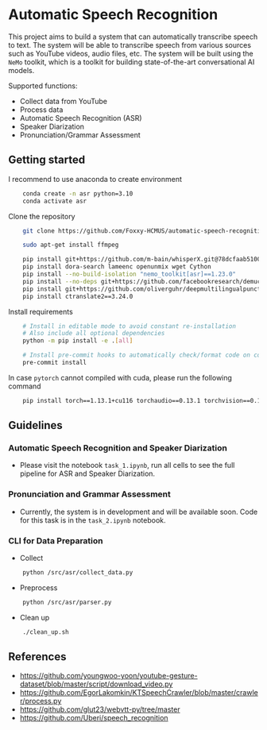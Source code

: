 # Automatic Speech Recognition

This project aims to build a system that can automatically transcribe speech to text. The system will be able to transcribe speech from various sources such as YouTube videos, audio files, etc. The system will be built using the `NeMo` toolkit, which is a toolkit for building state-of-the-art conversational AI models.

Supported functions:
- Collect data from YouTube
- Process data
- Automatic Speech Recognition (ASR)
- Speaker Diarization
- Pronunciation/Grammar Assessment

## Getting started
I recommend to use anaconda to create environment
```bash
    conda create -n asr python=3.10
    conda activate asr
```
Clone the repository
```bash
    git clone https://github.com/Foxxy-HCMUS/automatic-speech-recognition.git
```

```bash
    sudo apt-get install ffmpeg

    pip install git+https://github.com/m-bain/whisperX.git@78dcfaab51005aa703ee21375f81ed31bc248560
    pip install dora-search lameenc openunmix wget Cython
    pip install --no-build-isolation "nemo_toolkit[asr]==1.23.0"
    pip install --no-deps git+https://github.com/facebookresearch/demucs#egg=demucs
    pip install git+https://github.com/oliverguhr/deepmultilingualpunctuation.git
    pip install ctranslate2==3.24.0
```

Install requirements
```bash
    # Install in editable mode to avoid constant re-installation
    # Also include all optional dependencies
    python -m pip install -e .[all]

    # Install pre-commit hooks to automatically check/format code on commits
    pre-commit install
```
In case `pytorch` cannot compiled with cuda, please run the following command
```bash
    pip install torch==1.13.1+cu116 torchaudio==0.13.1 torchvision==0.14.1+cu116 --extra-index-url=https://download.pytorch.org/whl/cu116
```


## Guidelines
<!-- Youtube API is free, just have quota limit: https://github.com/ThioJoe/YT-Spammer-Purge/wiki/Understanding-YouTube-API-Quota-Limits -->

### Automatic Speech Recognition and Speaker Diarization
- Please visit the notebook `task_1.ipynb`, run all cells to see the full pipeline for ASR and Speaker Diarization.

### Pronunciation and Grammar Assessment
- Currently, the system is in development and will be available soon. Code for this task is in the `task_2.ipynb` notebook.

### CLI for Data Preparation
- Collect
```bash
    python /src/asr/collect_data.py
```
- Preprocess
```bash
    python /src/asr/parser.py
```
- Clean up
```bash
    ./clean_up.sh
```



## References
- https://github.com/youngwoo-yoon/youtube-gesture-dataset/blob/master/script/download_video.py
- https://github.com/EgorLakomkin/KTSpeechCrawler/blob/master/crawler/process.py
- https://github.com/glut23/webvtt-py/tree/master
- https://github.com/Uberi/speech_recognition

